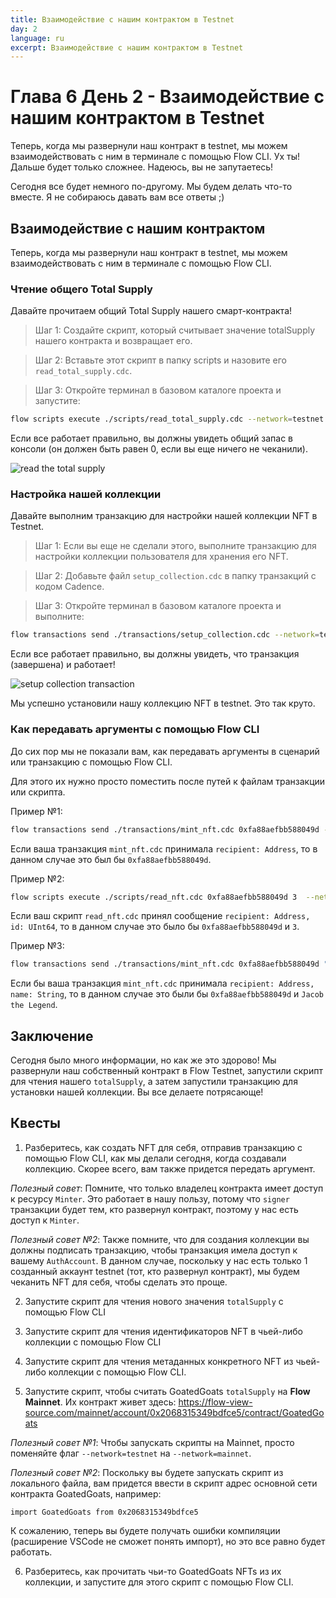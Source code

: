 ```yaml
---
title: Взаимодействие с нашим контрактом в Testnet
day: 2
language: ru
excerpt: Взаимодействие с нашим контрактом в Testnet
---
```


# Глава 6 День 2 - Взаимодействие с нашим контрактом в Testnet

Теперь, когда мы развернули наш контракт в testnet, мы можем взаимодействовать с ним в терминале с помощью Flow CLI. Ух ты! Дальше будет только сложнее. Надеюсь, вы не запутаетесь!

Сегодня все будет немного по-другому. Мы будем делать что-то вместе. Я не собираюсь давать вам все ответы ;)

## Взаимодействие с нашим контрактом

Теперь, когда мы развернули наш контракт в testnet, мы можем взаимодействовать с ним в терминале с помощью Flow CLI.

### Чтение общего Total Supply

Давайте прочитаем общий Total Supply нашего смарт-контракта!

> Шаг 1: Создайте скрипт, который считывает значение totalSupply нашего контракта и возвращает его.

> Шаг 2: Вставьте этот скрипт в папку scripts и назовите его `read_total_supply.cdc`.

> Шаг 3: Откройте терминал в базовом каталоге проекта и запустите:

```bash
flow scripts execute ./scripts/read_total_supply.cdc --network=testnet
```

Если все работает правильно, вы должны увидеть общий запас в консоли (он должен быть равен 0, если вы еще ничего не чеканили).

<img src="../images/read-total-supply.png" alt="read the total supply" />

### Настройка нашей коллекции

Давайте выполним транзакцию для настройки нашей коллекции NFT в Testnet.

> Шаг 1: Если вы еще не сделали этого, выполните транзакцию для настройки коллекции пользователя для хранения его NFT.

> Шаг 2: Добавьте файл `setup_collection.cdc` в папку транзакций с кодом Cadence.

> Шаг 3: Откройте терминал в базовом каталоге проекта и выполните:

```bash
flow transactions send ./transactions/setup_collection.cdc --network=testnet --signer=testnet-account
```

Если все работает правильно, вы должны увидеть, что транзакция (завершена) и работает!

<img src="../images/setup-collection.png" alt="setup collection transaction" />

Мы успешно установили нашу коллекцию NFT в testnet. Это так круто.

### Как передавать аргументы с помощью Flow CLI

До сих пор мы не показали вам, как передавать аргументы в сценарий или транзакцию с помощью Flow CLI.

Для этого их нужно просто поместить после путей к файлам транзакции или скрипта.

Пример №1:

```bash
flow transactions send ./transactions/mint_nft.cdc 0xfa88aefbb588049d --network=testnet --signer=testnet-account
```

Если ваша транзакция `mint_nft.cdc` принимала `recipient: Address`, то в данном случае это был бы `0xfa88aefbb588049d`.

Пример №2:

```bash
flow scripts execute ./scripts/read_nft.cdc 0xfa88aefbb588049d 3  --network=testnet
```

Если ваш скрипт `read_nft.cdc` принял сообщение `recipient: Address, id: UInt64`, то в данном случае это было бы `0xfa88aefbb588049d` и `3`.

Пример №3:

```bash
flow transactions send ./transactions/mint_nft.cdc 0xfa88aefbb588049d "Jacob the Legend" --network=testnet --signer=testnet-account
```

Если бы ваша транзакция `mint_nft.cdc` принимала `recipient: Address, name: String`, то в данном случае это были бы `0xfa88aefbb588049d` и `Jacob the Legend`.

## Заключение

Сегодня было много информации, но как же это здорово! Мы развернули наш собственный контракт в Flow Testnet, запустили скрипт для чтения нашего `totalSupply`, а затем запустили транзакцию для установки нашей коллекции. Вы все делаете потрясающе!

## Квесты

1. Разберитесь, как создать NFT для себя, отправив транзакцию с помощью Flow CLI, как мы делали сегодня, когда создавали коллекцию. Скорее всего, вам также придется передать аргумент.

_Полезный совет_: Помните, что только владелец контракта имеет доступ к ресурсу `Minter`. Это работает в нашу пользу, потому что `signer` транзакции будет тем, кто развернул контракт, поэтому у нас есть доступ к `Minter`.

_Полезный совет №2_: Также помните, что для создания коллекции вы должны подписать транзакцию, чтобы транзакция имела доступ к вашему `AuthAccount`. В данном случае, поскольку у нас есть только 1 созданный аккаунт testnet (тот, кто развернул контракт), мы будем чеканить NFT для себя, чтобы сделать это проще.

2. Запустите скрипт для чтения нового значения `totalSupply` с помощью Flow CLI

3. Запустите скрипт для чтения идентификаторов NFT в чьей-либо коллекции с помощью Flow CLI

4. Запустите скрипт для чтения метаданных конкретного NFT из чьей-либо коллекции с помощью Flow CLI.

5. Запустите скрипт, чтобы считать GoatedGoats `totalSupply` на **Flow Mainnet**. Их контракт живет здесь: https://flow-view-source.com/mainnet/account/0x2068315349bdfce5/contract/GoatedGoats

_Полезный совет №1_: Чтобы запускать скрипты на Mainnet, просто поменяйте флаг `--network=testnet` на `--network=mainnet`.

_Полезный совет №2_: Поскольку вы будете запускать скрипт из локального файла, вам придется ввести в скрипт адрес основной сети контракта GoatedGoats, например:

```cadence
import GoatedGoats from 0x2068315349bdfce5
```

К сожалению, теперь вы будете получать ошибки компиляции (расширение VSCode не сможет понять импорт), но это все равно будет работать.

6. Разберитесь, как прочитать чьи-то GoatedGoats NFTs из их коллекции, и запустите для этого скрипт с помощью Flow CLI.
